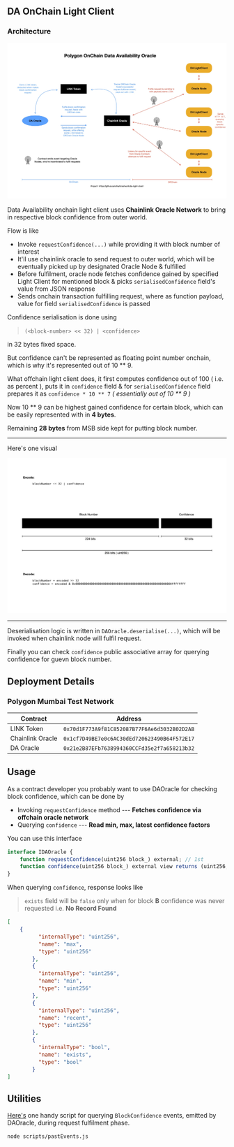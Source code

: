 ## DA OnChain Light Client

### Architecture

![architecture](../sc/architecture-da-oracle.jpg)

Data Availability onchain light client uses **Chainlink Oracle Network** to bring in respective block confidence from outer world.

Flow is like

- Invoke `requestConfidence(...)` while providing it with block number of interest
- It'll use chainlink oracle to send request to outer world, which will be eventually picked up by designated Oracle Node & fulfilled
- Before fulfilment, oracle node fetches confidence gained by specified Light Client for mentioned block & picks `serialisedConfidence` field's value from JSON response
- Sends onchain transaction fulfilling request, where as function payload, value for field `serialisedConfidence` is passed

Confidence serialisation is done using

> `(<block-number> << 32) | <confidence>`

in 32 bytes fixed space.

But confidence can't be represented as floating point number onchain, which is why it's represented out of 10 ** 9.

What offchain light client does, it first computes confidence out of 100 ( i.e. as percent ), puts it in `confidence` field & for `serialisedConfidence` field prepares it as `confidence * 10 ** 7` _( essentially out of 10 ** 9 )_

Now 10 ** 9 can be highest gained confidence for certain block, which can be easily represented with in **4 bytes**.

Remaining **28 bytes** from MSB side kept for putting block number.

---

Here's one visual

![confidence-serialisation](../sc/serialised-confidence.jpg)

---

Deserialisation logic is written in `DAOracle.deserialise(...)`, which will be invoked when chainlink node will fulfil request.

Finally you can check `confidence` public associative array for querying confidence for guevn block number.

## Deployment Details

### Polygon Mumbai Test Network

Contract | Address
--- | ---
LINK Token | `0x70d1F773A9f81C852087B77F6Ae6d3032B02D2AB`
Chainlink Oracle | `0x1cf7D49BE7e0c6AC30dEd720623490B64F572E17`
DA Oracle | `0x21e2B87EFb7638994360CCFd35e2f7a658213b32`

## Usage

As a contract developer you probably want to use DAOracle for checking block confidence, which can be done by 

- Invoking `requestConfidence` method --- **Fetches confidence via offchain oracle network**
- Querying `confidence` --- **Read min, max, latest confidence factors**

You can use this interface

```js
interface IDAOracle {
    function requestConfidence(uint256 block_) external; // 1st
    function confidence(uint256 block_) external view returns (uint256, uint256, uint256, bool); // 2nd
}
```

When querying `confidence`, response looks like

> `exists` field will be `false` only when for block **B** confidence was never requested i.e. **No Record Found**

```json
[
    {
          "internalType": "uint256",
          "name": "max",
          "type": "uint256"
        },
        {
          "internalType": "uint256",
          "name": "min",
          "type": "uint256"
        },
        {
          "internalType": "uint256",
          "name": "recent",
          "type": "uint256"
        },
        {
          "internalType": "bool",
          "name": "exists",
          "type": "bool"
        }
]
```

## Utilities

[Here's](./scripts/pastEvents.js) one handy script for querying `BlockConfidence` events, emitted by DAOracle, during request fulfilment phase.

```
node scripts/pastEvents.js
```

